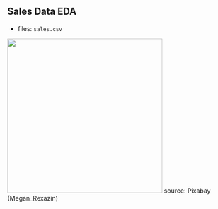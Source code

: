 
## Sales Data EDA ##
- files: <code>sales.csv</code>

<img src="https://cdn.pixabay.com/photo/2019/04/26/07/14/store-4156934_960_720.png" height=350/>
source: Pixabay (Megan_Rexazin)
